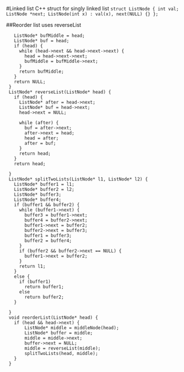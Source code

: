 #Linked list 
C++ struct for singly linked list
     ```
    struct ListNode {
        int val;
        ListNode *next;
        ListNode(int x) : val(x), next(NULL) {}
    }; ```

##Reorder list
uses reverseList

 ```ListNode* middleNode(ListNode* head) {
    ListNode* bufMiddle = head;
    ListNode* buf = head;
    if (head) {
      while (head->next && head->next->next) {
        head = head->next->next;
        bufMiddle = bufMiddle->next;
      }
      return bufMiddle;
    }
    return NULL;
  }
  ListNode* reverseList(ListNode* head) {
    if (head) {
      ListNode* after = head->next;
      ListNode* buf = head->next;
      head->next = NULL;

      while (after) {
        buf = after->next;
        after->next = head;
        head = after;
        after = buf;
      }
      return head;
    }
    return head;

  }
  ListNode* splitTwoLists(ListNode* l1, ListNode* l2) {
    ListNode* buffer1 = l1;
    ListNode* buffer2 = l2;
    ListNode* buffer3;
    ListNode* buffer4;
    if (buffer1 && buffer2) {
      while (buffer1->next) {
        buffer3 = buffer1->next;
        buffer4 = buffer2->next;
        buffer1->next = buffer2;
        buffer2->next = buffer3;
        buffer1 = buffer3;
        buffer2 = buffer4;
      }
      if (buffer2 && buffer2->next == NULL) {
        buffer1->next = buffer2;
      }
      return l1;
    }
    else {
      if (buffer1)
        return buffer1;
      else
        return buffer2;
    }

  }
  void reorderList(ListNode* head) {
    if (head && head->next) {
        ListNode* middle = middleNode(head);
        ListNode* buffer = middle;
        middle = middle->next;
        buffer->next = NULL;
        middle = reverseList(middle);
        splitTwoLists(head, middle);
    }
  }
 ```
